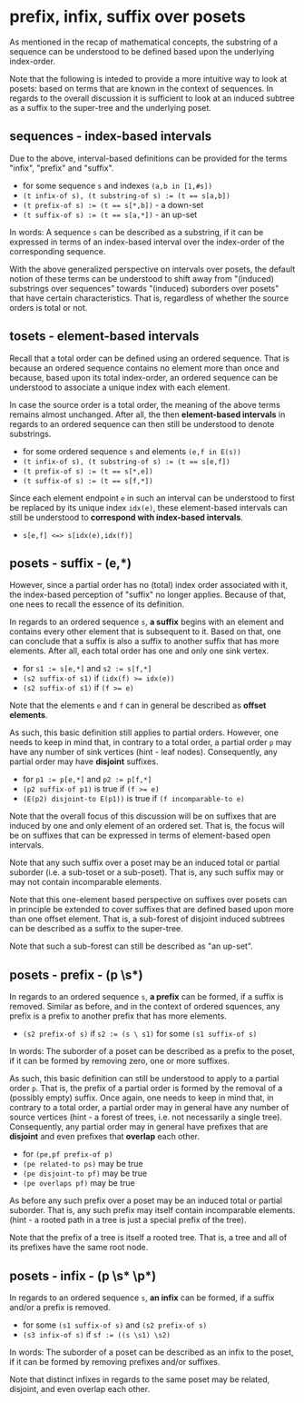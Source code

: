 
<!-- ======================================================================= -->
# prefix, infix, suffix over posets

As mentioned in the recap of mathematical concepts, the substring of a sequence
can be understood to be defined based upon the underlying index-order.

Note that the following is inteded to provide a more intuitive way to look at
posets: based on terms that are known in the context of sequences. In regards
to the overall discussion it is sufficient to look at an induced subtree as
a suffix to the super-tree and the underlying poset.

<!-- ======================================================================= -->
## sequences - index-based intervals

Due to the above, interval-based definitions can be provided for the terms
"infix", "prefix" and "suffix".

* for some sequence `s` and indexes `(a,b in [1,#s])`
* `(t infix-of s), (t substring-of s) := (t == s[a,b])`
* `(t prefix-of s) := (t == s[*,b])` - a down-set
* `(t suffix-of s) := (t == s[a,*])` - an up-set

In words: A sequence `s` can be described as a substring, if it can be expressed
in terms of an index-based interval over the index-order of the corresponding
sequence.

With the above generalized perspective on intervals over posets, the default
notion of these terms can be understood to shift away from "(induced) substrings
over sequences" towards "(induced) suborders over posets" that have certain
characteristics. That is, regardless of whether the source orders is total
or not.

<!-- ======================================================================= -->
## tosets - element-based intervals

Recall that a total order can be defined using an ordered sequence. That is
because an ordered sequence contains no element more than once and because,
based upon its total index-order, an ordered sequence can be understood to
associate a unique index with each element.

In case the source order is a total order, the meaning of the above terms
remains almost unchanged. After all, the then **element-based intervals**
in regards to an ordered sequence can then still be understood to denote
substrings.

* for some ordered sequence `s` and elements `(e,f in E(s))`
* `(t infix-of s), (t substring-of s) := (t == s[e,f])`
* `(t prefix-of s) := (t == s[*,e])`
* `(t suffix-of s) := (t == s[f,*])`

Since each element endpoint `e` in such an interval can be understood to first
be replaced by its unique index `idx(e)`, these element-based intervals can
still be understood to **correspond with index-based intervals**.

* `s[e,f] <=> s[idx(e),idx(f)]`

<!-- ======================================================================= -->
## posets - suffix - (e,*)

However, since a partial order has no (total) index order associated with it,
the index-based perception of "suffix" no longer applies. Because of that,
one nees to recall the essence of its definition.

In regards to an ordered sequence `s`, **a suffix** begins with an element and
contains every other element that is subsequent to it. Based on that, one can
conclude that a suffix is also a suffix to another suffix that has more elements.
After all, each total order has one and only one sink vertex.

* for `s1 := s[e,*]` and `s2 := s[f,*]`
* `(s2 suffix-of s1)` if `(idx(f) >= idx(e))`
* `(s2 suffix-of s1)` if `(f >= e)`

Note that the elements `e` and `f` can in general be described as
**offset elements**.

As such, this basic definition still applies to partial orders. However,
one needs to keep in mind that, in contrary to a total order, a partial order
`p` may have any number of sink vertices (hint - leaf nodes). Consequently,
any partial order may have **disjoint** suffixes.

* for `p1 := p[e,*]` and `p2 := p[f,*]`
* `(p2 suffix-of p1)` is true if `(f >= e)`
* `(E(p2) disjoint-to E(p1))` is true if `(f incomparable-to e)`

Note that the overall focus of this discussion will be on suffixes that are
induced by one and only element of an ordered set. That is, the focus will be
on suffixes that can be expressed in terms of element-based open intervals.

Note that any such suffix over a poset may be an induced total or partial
suborder (i.e. a sub-toset or a sub-poset). That is, any such suffix may
or may not contain incomparable elements.

Note that this one-element based perspective on suffixes over posets can in
principle be extended to cover suffixes that are defined based upon more than
one offset element. That is, a sub-forest of disjoint induced subtrees can be
described as a suffix to the super-tree.

Note that such a sub-forest can still be described as "an up-set".

<!-- ======================================================================= -->
## posets - prefix - (p \s*)

In regards to an ordered sequence `s`, **a prefix** can be formed, if a suffix
is removed. Similar as before, and in the context of ordered squences, any
prefix is a prefix to another prefix that has more elements.

* `(s2 prefix-of s)` if `s2 := (s \ s1)` for some `(s1 suffix-of s)`

In words: The suborder of a poset can be described as a prefix to the poset,
if it can be formed by removing zero, one or more suffixes.

As such, this basic definition can still be understood to apply to a partial
order `p`. That is, the prefix of a partial order is formed by the removal
of a (possibly empty) suffix. Once again, one needs to keep in mind that,
in contrary to a total order, a partial order may in general have any number
of source vertices (hint - a forest of trees, i.e. not necessarily a single
tree). Consequently, any partial order may in general have prefixes that are
**disjoint** and even prefixes that **overlap** each other.

* for `(pe,pf prefix-of p)`
* `(pe related-to ps)` may be true
* `(pe disjoint-to pf)` may be true
* `(pe overlaps pf)` may be true

As before any such prefix over a poset may be an induced total or partial
suborder. That is, any such prefix may itself contain incomparable elements.
(hint - a rooted path in a tree is just a special prefix of the tree).

Note that the prefix of a tree is itself a rooted tree. That is, a tree and
all of its prefixes have the same root node.

<!-- ======================================================================= -->
## posets - infix - (p \s* \p*)

In regards to an ordered sequence `s`, **an infix** can be formed,
if a suffix and/or a prefix is removed.

* for some `(s1 suffix-of s)` and `(s2 prefix-of s)`
* `(s3 infix-of s)` if `sf := ((s \s1) \s2)`

In words: The suborder of a poset can be described as an infix to the poset,
if it can be formed by removing prefixes and/or suffixes.

Note that distinct infixes in regards to the same poset may be related,
disjoint, and even overlap each other.
